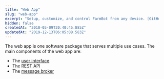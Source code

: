```yaml
---
title: "Web App"
slug: "web-app"
excerpt: "Setup, customize, and control FarmBot from any device. [GitHub repository](https://github.com/FarmBot/Farmbot-Web-App)."
hidden: false
createdAt: "2018-05-09T20:40:45.885Z"
updatedAt: "2019-12-13T06:05:08.583Z"
---
```

The web app is one software package that serves multiple use cases. The main components of the web app are:

 * The [user interface](/v11/Documentation/web-app/user-interface.md)
 * The [REST API](/v11/Documentation/web-app/rest-api.md)
 * The [message broker](/v11/Documentation/web-app/message-broker.md)
